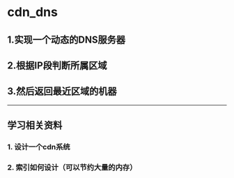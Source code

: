 # cdn_dns
## 1.实现一个动态的DNS服务器</br>
## 2.根据IP段判断所属区域</br>
## 3.然后返回最近区域的机器</br>

--------------

## 学习相关资料

### 1. 设计一个cdn系统


### 2. 索引如何设计（可以节约大量的内存）
